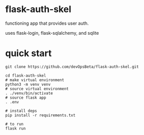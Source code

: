 # flask-auth-skel


functioning app that provides user auth.

uses flask-login, flask-sqlalchemy, and sqlite


# quick start
```
git clone https://github.com/devOpsBeta/flask-auth-skel.git

cd flask-auth-skel
# make virtual environment
python3 -m venv venv
# source virtual environment
. ./venv/bin/activate
# source flask app
. .env

# install deps
pip install -r requirements.txt

# to run
flask run 

```

